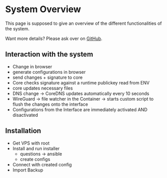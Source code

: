# System Overview

This page is supposed to give an overview of the different functionalities of the system.

Want more details? Please ask over on [GitHub](https://github.com/b-m-f/WirtBot).

## Interaction with the system

- Change in browser
- generate configurations in browser
- send changes + signature to core
- Core checks signature against a runtime publickey read from ENV
- core updates necessary files
- DNS change -> CoreDNS updates automatically every 10 seconds
- WireGuard -> file watcher in the Container -> starts custom script to flush the changes onto the interface
- Configurations from the Interface are immediately activated AND disactivated


## Installation

- Get VPS with root
- Install and run installer
    - questions -> ansible
    - create configs
- Connect with created config
- Import Backup